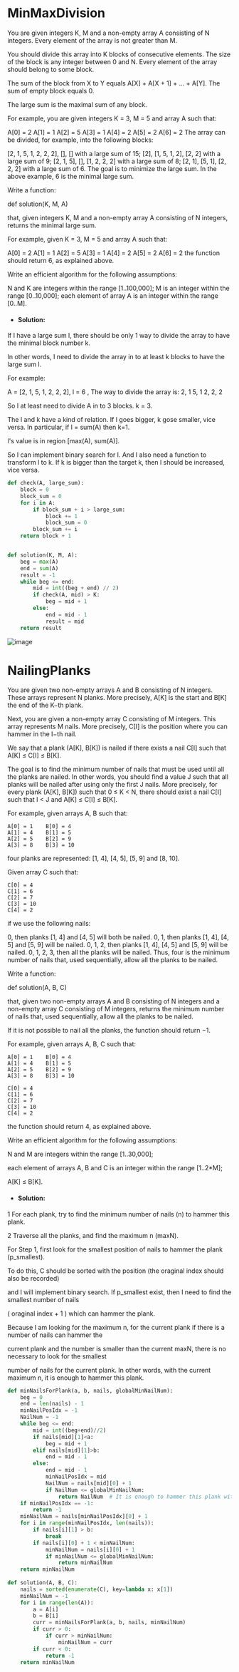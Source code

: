 # MinMaxDivision
You are given integers K, M and a non-empty array A consisting of N integers. Every element of the array is not greater than M.

You should divide this array into K blocks of consecutive elements. The size of the block is any integer between 0 and N. Every element of the array should belong to some block.

The sum of the block from X to Y equals A[X] + A[X + 1] + ... + A[Y]. The sum of empty block equals 0.

The large sum is the maximal sum of any block.

For example, you are given integers K = 3, M = 5 and array A such that:

  A[0] = 2
  A[1] = 1
  A[2] = 5
  A[3] = 1
  A[4] = 2
  A[5] = 2
  A[6] = 2
The array can be divided, for example, into the following blocks:

[2, 1, 5, 1, 2, 2, 2], [], [] with a large sum of 15;
[2], [1, 5, 1, 2], [2, 2] with a large sum of 9;
[2, 1, 5], [], [1, 2, 2, 2] with a large sum of 8;
[2, 1], [5, 1], [2, 2, 2] with a large sum of 6.
The goal is to minimize the large sum. In the above example, 6 is the minimal large sum.

Write a function:

def solution(K, M, A)

that, given integers K, M and a non-empty array A consisting of N integers, returns the minimal large sum.

For example, given K = 3, M = 5 and array A such that:

  A[0] = 2
  A[1] = 1
  A[2] = 5
  A[3] = 1
  A[4] = 2
  A[5] = 2
  A[6] = 2
the function should return 6, as explained above.

Write an efficient algorithm for the following assumptions:

N and K are integers within the range [1..100,000];
M is an integer within the range [0..10,000];
each element of array A is an integer within the range [0..M].

* #### Solution:
If I have a large sum l, there should be only 1 way to divide the array to have the minimal block number k.

In other words, I need to divide the array in to at least k blocks to have the large sum l.

For example:

A = [2, 1, 5, 1, 2, 2, 2], l = 6 , The way to divide the array is: 2, 1    5, 1    2, 2, 2  

So I at least need to divide A in to 3 blocks. k = 3.

The l and k have a kind of relation. If l goes bigger, k gose smaller, vice versa. In particular, if l = sum(A) then k=1. 

l's value is in region [max(A), sum(A)].

So I can implement binary search for l. And I also need a function to transform l to k. If k is bigger than the target k, then l should be increased, vice versa.

```python
def check(A, large_sum):
    block = 0
    block_sum = 0
    for i in A:
        if block_sum + i > large_sum:
            block += 1
            block_sum = 0
        block_sum += i
    return block + 1


def solution(K, M, A):
    beg = max(A)
    end = sum(A)
    result = -1
    while beg <= end:
        mid = int((beg + end) // 2)
        if check(A, mid) > K:
            beg = mid + 1
        else:
            end = mid - 1
            result = mid
    return result
```
![image](https://github.com/spsc83/codility/blob/main/Lesson14_Binary_search_algorithm/Screen%20Shot%202021-12-31%20at%204.13.02%20PM.png)

# NailingPlanks
You are given two non-empty arrays A and B consisting of N integers. These arrays represent N planks. More precisely, A[K] is the start and B[K] the end of the K−th plank.

Next, you are given a non-empty array C consisting of M integers. This array represents M nails. More precisely, C[I] is the position where you can hammer in the I−th nail.

We say that a plank (A[K], B[K]) is nailed if there exists a nail C[I] such that A[K] ≤ C[I] ≤ B[K].

The goal is to find the minimum number of nails that must be used until all the planks are nailed. In other words, you should find a value J such that all planks will be nailed after using only the first J nails. More precisely, for every plank (A[K], B[K]) such that 0 ≤ K < N, there should exist a nail C[I] such that I < J and A[K] ≤ C[I] ≤ B[K].

For example, given arrays A, B such that:

    A[0] = 1    B[0] = 4
    A[1] = 4    B[1] = 5
    A[2] = 5    B[2] = 9
    A[3] = 8    B[3] = 10
four planks are represented: [1, 4], [4, 5], [5, 9] and [8, 10].

Given array C such that:

    C[0] = 4
    C[1] = 6
    C[2] = 7
    C[3] = 10
    C[4] = 2
if we use the following nails:

0, then planks [1, 4] and [4, 5] will both be nailed.
0, 1, then planks [1, 4], [4, 5] and [5, 9] will be nailed.
0, 1, 2, then planks [1, 4], [4, 5] and [5, 9] will be nailed.
0, 1, 2, 3, then all the planks will be nailed.
Thus, four is the minimum number of nails that, used sequentially, allow all the planks to be nailed.

Write a function:

def solution(A, B, C)

that, given two non-empty arrays A and B consisting of N integers and a non-empty array C consisting of M integers, returns the minimum number of nails that, used sequentially, allow all the planks to be nailed.

If it is not possible to nail all the planks, the function should return −1.

For example, given arrays A, B, C such that:

    A[0] = 1    B[0] = 4
    A[1] = 4    B[1] = 5
    A[2] = 5    B[2] = 9
    A[3] = 8    B[3] = 10

    C[0] = 4
    C[1] = 6
    C[2] = 7
    C[3] = 10
    C[4] = 2
the function should return 4, as explained above.

Write an efficient algorithm for the following assumptions:

N and M are integers within the range [1..30,000];

each element of arrays A, B and C is an integer within the range [1..2*M];

A[K] ≤ B[K].
* #### Solution:
1 For each plank, try to find the minimum number of nails (n) to hammer this plank.

2 Traverse all the planks, and find the maximum n (maxN).

For Step 1, first look for the smallest position of nails to hammer the plank (p_smallest). 

To do this, C should be sorted with the position (the oraginal index should also be recorded) 

and I will implement binary search. If p_smallest exist, then I need to find the smallest number of nails 

( oraginal index + 1 ) which can hammer the plank.

Because I am looking for the maximum n, for the current plank if there is a number of nails can hammer the

current plank and the number is smaller than the current maxN, there is no necessary to look for the smallest 

number of nails for the current plank. In other words, with the current maximum n, it is enough to hammer this plank. 

```python
def minNailsForPlank(a, b, nails, globalMinNailNum):
    beg = 0
    end = len(nails) - 1
    minNailPosIdx = -1
    NailNum = -1
    while beg <= end:
        mid = int((beg+end)//2)
        if nails[mid][1]<a:
            beg = mid + 1
        elif nails[mid][1]>b:
            end = mid - 1
        else:
            end = mid - 1
            minNailPosIdx = mid
            NailNum = nails[mid][0] + 1
            if NailNum <= globalMinNailNum:
                return NailNum  # It is enough to hammer this plank with number of nails less then globalMinNailNum
    if minNailPosIdx == -1:
        return -1
    minNailNum = nails[minNailPosIdx][0] + 1
    for i in range(minNailPosIdx, len(nails)):
        if nails[i][1] > b:
            break
        if nails[i][0] + 1 < minNailNum:
            minNailNum = nails[i][0] + 1
            if minNailNum <= globalMinNailNum:
                return minNailNum
    return minNailNum
    
def solution(A, B, C):
    nails = sorted(enumerate(C), key=lambda x: x[1])
    minNailNum = -1
    for i in range(len(A)):
        a = A[i]
        b = B[i]
        curr = minNailsForPlank(a, b, nails, minNailNum)
        if curr > 0:
            if curr > minNailNum:
                minNailNum = curr
        if curr < 0:
            return -1
    return minNailNum
```
